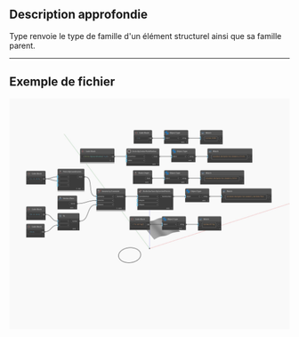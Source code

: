 ## Description approfondie
Type renvoie le type de famille d'un élément structurel ainsi que sa famille parent.
___
## Exemple de fichier

![Type](./DSCore.Object.Type_img.jpg)

